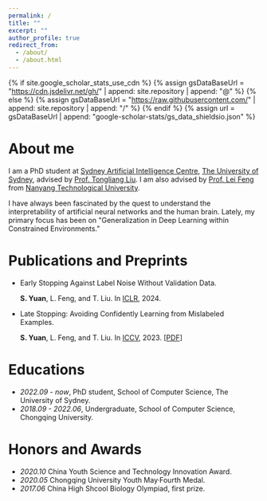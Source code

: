 ```yaml
---
permalink: /
title: ""
excerpt: ""
author_profile: true
redirect_from: 
  - /about/
  - /about.html
---
```


{% if site.google_scholar_stats_use_cdn %}
{% assign gsDataBaseUrl = "https://cdn.jsdelivr.net/gh/" | append: site.repository | append: "@" %}
{% else %}
{% assign gsDataBaseUrl = "https://raw.githubusercontent.com/" | append: site.repository | append: "/" %}
{% endif %}
{% assign url = gsDataBaseUrl | append: "google-scholar-stats/gs_data_shieldsio.json" %}

<span class='anchor' id='about-me'></span>


# About me

I am a PhD student at [Sydney Artificial Intelligence Centre](https://www.sydney.edu.au/engineering/our-research/data-science-and-computer-engineering/ubtech-sydney-artificial-intelligence-centre.html), [The University of Sydney](https://www.sydney.edu.au), advised by [Prof. Tongliang Liu](https://tongliang-liu.github.io). I am also advised by [Prof. Lei Feng](https://lfeng-ntu.github.io) from [Nanyang Technological University](https://www.ntu.edu.sg).

I have always been fascinated by the quest to understand the interpretability of artificial neural networks and the human brain. Lately, my primary focus has been on "Generalization in Deep Learning within Constrained Environments."


# Publications and Preprints

- Early Stopping Against Label Noise Without Validation Data.

   **S. Yuan**, L. Feng, and T. Liu. In [ICLR](https://iclr.cc/Conferences/2024), 2024.
  
- Late Stopping: Avoiding Confidently Learning from Mislabeled Examples.

  **S. Yuan**, L. Feng, and T. Liu. In [ICCV](https://iccv2023.thecvf.com), 2023. [\[PDF\]](https://arxiv.org/pdf/2308.13862.pdf)



# Educations
- *2022.09 - now*, PhD student, School of Computer Science, The University of Sydney. 
- *2018.09 - 2022.06*, Undergraduate, School of Computer Science, Chongqing University.

# Honors and Awards
- *2020.10* China Youth Science and Technology Innovation Award. 
- *2020.05* Chongqing University Youth May·Fourth Medal.  
- *2017.06* China High Shcool Biology Olympiad, first prize. 

